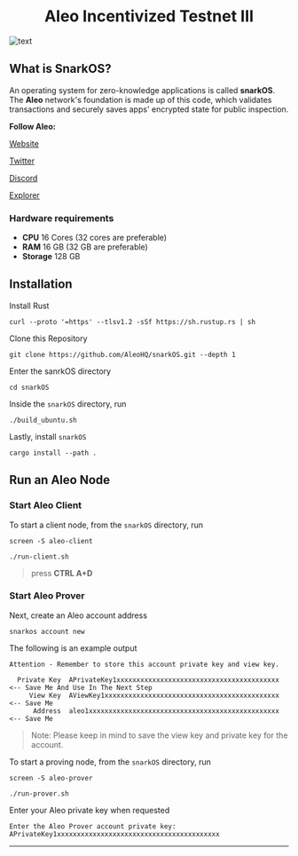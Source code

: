 <h1 align="center">Aleo Incentivized Testnet III</h1>

<p align"center">
<img alt="text" src="https://camo.githubusercontent.com/973307a6c53e7088805c6fabbde538c8242f5ce8bbd4b0937b176b4e6df87b69/68747470733a2f2f63646e2e616c656f2e6f72672f736e61726b6f732f62616e6e65722e706e67">
</a>
</p>

## What is SnarkOS?
An operating system for zero-knowledge applications is called **snarkOS**. The **Aleo** network's foundation is made up of this code, which validates transactions and securely saves apps' encrypted state for public inspection.

**Follow Aleo:**

[Website](https://aleo.org)

[Twitter](https://twitter.com/AleoHQ)

[Discord](https://discord.gg/AleoHQ)

[Explorer](https://www.aleo.network/)

### Hardware requirements
- **CPU** 16 Cores (32 cores are preferable)
- **RAM** 16 GB (32 GB are preferable)
- **Storage** 128 GB

## Installation

Install Rust
```
curl --proto '=https' --tlsv1.2 -sSf https://sh.rustup.rs | sh
```

Clone this Repository
```
git clone https://github.com/AleoHQ/snarkOS.git --depth 1
```
Enter the sanrkOS directory
```
cd snarkOS
```
Inside the `snarkOS` directory, run
```
./build_ubuntu.sh
```
Lastly, install `snarkOS`
```
cargo install --path .
```

## Run an Aleo Node

### Start Aleo Client

To start a client node, from the `snarkOS` directory, run
```
screen -S aleo-client
```
```
./run-client.sh
```
> press **CTRL A+D**

### Start Aleo Prover

Next, create an Aleo account address
```
snarkos account new
```
The following is an example output
```
Attention - Remember to store this account private key and view key.

  Private Key  APrivateKey1xxxxxxxxxxxxxxxxxxxxxxxxxxxxxxxxxxxxxxxxx  <-- Save Me And Use In The Next Step
     View Key  AViewKey1xxxxxxxxxxxxxxxxxxxxxxxxxxxxxxxxxxxxxxxxxxxx  <-- Save Me
      Address  aleo1xxxxxxxxxxxxxxxxxxxxxxxxxxxxxxxxxxxxxxxxxxxxxxxx  <-- Save Me
```
> Note: Please keep in mind to save the view key and private key for the account.

To start a proving node, from the `snarkOS` directory, run
```
screen -S aleo-prover
```
```
./run-prover.sh
```
Enter your Aleo private key when requested
```
Enter the Aleo Prover account private key:
APrivateKey1xxxxxxxxxxxxxxxxxxxxxxxxxxxxxxxxxxxxxxxxx
```

---
